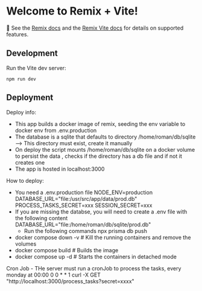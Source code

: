 # Welcome to Remix + Vite!

📖 See the [Remix docs](https://remix.run/docs) and the [Remix Vite docs](https://remix.run/docs/en/main/guides/vite) for details on supported features.

## Development

Run the Vite dev server:

```shellscript
npm run dev
```

## Deployment

Deploy info:
 - This app builds a docker image of remix, seeding the env variable to docker env from .env.production
 - The database is a sqlite that defaults to directory /home/roman/db/sqlite --> This directory must exist, create it manually
 - On deploy the script mounts /home/roman/db/sqlite on a docker volume to persist the data , checks if the directory has a db file and if not it creates one
 - The app is hosted in localhost:3000

How to deploy:
 - You need a .env.production file 
        NODE_ENV=production
        DATABASE_URL="file:/usr/src/app/data/prod.db"
        PROCESS_TASKS_SECRET=xxx
        SESSION_SECRET=xxx
 - If you are missing the databse, you will need to create a .env file with the following content
        DATABASE_URL="file:/home/roman/db/sqlite/prod.db"
    - Run the following commands
        npx prisma db push
 - docker compose down -v  # Kill the running containers and remove the volumes
 - docker compose build # Builds the image
 - docker compose up -d # Starts the containers in detached mode

Cron Job
    - THe server must run a cronJob to process the tasks, every monday at 00:00
        0 0 * * 1 curl -X GET "http://localhost:3000/process_tasks?secret=xxxx"
